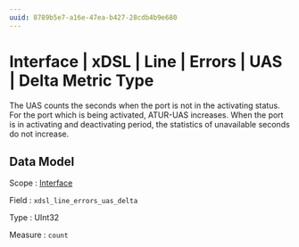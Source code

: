 ```yaml
---
uuid: 8789b5e7-a16e-47ea-b427-28cdb4b9e680
---
```

# Interface | xDSL | Line | Errors | UAS | Delta Metric Type

The UAS counts the seconds when the port is not in the activating status. For the port which is being activated, ATUR-UAS increases. When the port is in activating and deactivating period, the statistics of unavailable seconds do not increase.

## Data Model

Scope
: [Interface](../../../../../../scopes/interface.md)

Field
: `xdsl_line_errors_uas_delta`

Type
: UInt32

Measure
: `count`
